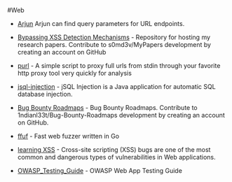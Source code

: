 #Web 

* [Arjun](https://github.com/s0md3v/Arjun)
Arjun can find query parameters for URL endpoints.

* [Bypassing XSS Detection Mechanisms](https://github.com/s0md3v/MyPapers/tree/master/Bypassing-XSS-detection-mechanisms?s=09) -
Repository for hosting my research papers. Contribute to s0md3v/MyPapers development by creating an account on GitHub

* [purl](https://github.com/dumorewithcode/purl) -
A simple script to proxy full urls from stdin through your favorite http proxy tool very quickly for analysis

* [jsql-injection](https://github.com/ron190/jsql-injection) -
jSQL Injection is a Java application for automatic SQL database injection. 

* [Bug Bounty Roadmaps](https://github.com/1ndianl33t/Bug-Bounty-Roadmaps) -
Bug Bounty Roadmaps. Contribute to 1ndianl33t/Bug-Bounty-Roadmaps development by creating an account on GitHub.

* [ffuf](https://github.com/ffuf/ffuf) -
Fast web fuzzer written in Go 

* [learning XSS](https://xss-game.appspot.com/) -
Cross-site scripting (XSS) bugs are one of the most common and dangerous types of vulnerabilities in Web applications.

* [OWASP_Testing_Guide](https://owasp.org/www-project-web-security-testing-guide/assets/archive/OWASP_Testing_Guide_v4.pdf) -
OWASP Web App Testing Guide